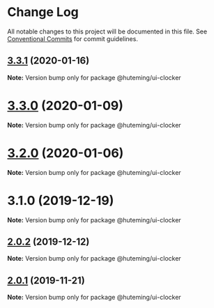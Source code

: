 # Change Log

All notable changes to this project will be documented in this file.
See [Conventional Commits](https://conventionalcommits.org) for commit guidelines.

## [3.3.1](https://github.com/huteming/huteming-ui/compare/v3.3.0...v3.3.1) (2020-01-16)

**Note:** Version bump only for package @huteming/ui-clocker





# [3.3.0](https://github.com/huteming/huteming-ui/compare/v3.2.0...v3.3.0) (2020-01-09)

**Note:** Version bump only for package @huteming/ui-clocker





# [3.2.0](https://github.com/huteming/huteming-ui/compare/v3.1.0...v3.2.0) (2020-01-06)

**Note:** Version bump only for package @huteming/ui-clocker





# 3.1.0 (2019-12-19)

**Note:** Version bump only for package @huteming/ui-clocker





## [2.0.2](https://github.com/huteming/huteming-ui/compare/@huteming/ui-clocker@2.0.1...@huteming/ui-clocker@2.0.2) (2019-12-12)

**Note:** Version bump only for package @huteming/ui-clocker





## [2.0.1](https://github.com/huteming/huteming-ui/compare/@huteming/ui-clocker@2.0.0...@huteming/ui-clocker@2.0.1) (2019-11-21)

**Note:** Version bump only for package @huteming/ui-clocker
